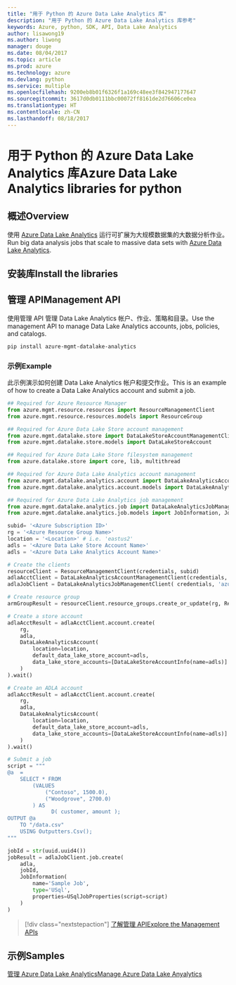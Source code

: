 ```yaml
---
title: "用于 Python 的 Azure Data Lake Analytics 库"
description: "用于 Python 的 Azure Data Lake Analytics 库参考"
keywords: Azure, python, SDK, API, Data Lake Analytics
author: lisawong19
ms.author: liwong
manager: douge
ms.date: 08/04/2017
ms.topic: article
ms.prod: azure
ms.technology: azure
ms.devlang: python
ms.service: multiple
ms.openlocfilehash: 9200eb8b01f6326f1a169c48ee3f842947177647
ms.sourcegitcommit: 3617d0db0111bbc00072ff8161de2d76606ce0ea
ms.translationtype: HT
ms.contentlocale: zh-CN
ms.lasthandoff: 08/18/2017
---
```

# <a name="azure-data-lake-analytics-libraries-for-python"></a><span data-ttu-id="dacd6-104">用于 Python 的 Azure Data Lake Analytics 库</span><span class="sxs-lookup"><span data-stu-id="dacd6-104">Azure Data Lake Analytics libraries for python</span></span>

## <a name="overview"></a><span data-ttu-id="dacd6-105">概述</span><span class="sxs-lookup"><span data-stu-id="dacd6-105">Overview</span></span>
<span data-ttu-id="dacd6-106">使用 [Azure Data Lake Analytics](/azure/data-lake-analytics/data-lake-analytics-overview) 运行可扩展为大规模数据集的大数据分析作业。</span><span class="sxs-lookup"><span data-stu-id="dacd6-106">Run big data analysis jobs that scale to massive data sets with [Azure Data Lake Analytics](/azure/data-lake-analytics/data-lake-analytics-overview).</span></span>

## <a name="install-the-libraries"></a><span data-ttu-id="dacd6-107">安装库</span><span class="sxs-lookup"><span data-stu-id="dacd6-107">Install the libraries</span></span>

## <a name="management-api"></a><span data-ttu-id="dacd6-108">管理 API</span><span class="sxs-lookup"><span data-stu-id="dacd6-108">Management API</span></span>
<span data-ttu-id="dacd6-109">使用管理 API 管理 Data Lake Analytics 帐户、作业、策略和目录。</span><span class="sxs-lookup"><span data-stu-id="dacd6-109">Use the management API to manage Data Lake Analytics accounts, jobs, policies, and catalogs.</span></span>

```bash
pip install azure-mgmt-datalake-analytics
```

### <a name="example"></a><span data-ttu-id="dacd6-110">示例</span><span class="sxs-lookup"><span data-stu-id="dacd6-110">Example</span></span>
<span data-ttu-id="dacd6-111">此示例演示如何创建 Data Lake Analytics 帐户和提交作业。</span><span class="sxs-lookup"><span data-stu-id="dacd6-111">This is an example of how to create a Data Lake Analytics account and submit a job.</span></span> 

```python
## Required for Azure Resource Manager
from azure.mgmt.resource.resources import ResourceManagementClient
from azure.mgmt.resource.resources.models import ResourceGroup

## Required for Azure Data Lake Store account management
from azure.mgmt.datalake.store import DataLakeStoreAccountManagementClient
from azure.mgmt.datalake.store.models import DataLakeStoreAccount

## Required for Azure Data Lake Store filesystem management
from azure.datalake.store import core, lib, multithread

## Required for Azure Data Lake Analytics account management
from azure.mgmt.datalake.analytics.account import DataLakeAnalyticsAccountManagementClient
from azure.mgmt.datalake.analytics.account.models import DataLakeAnalyticsAccount, DataLakeStoreAccountInfo

## Required for Azure Data Lake Analytics job management
from azure.mgmt.datalake.analytics.job import DataLakeAnalyticsJobManagementClient
from azure.mgmt.datalake.analytics.job.models import JobInformation, JobState, USqlJobProperties

subid= '<Azure Subscription ID>'
rg = '<Azure Resource Group Name>'
location = '<Location>' # i.e. 'eastus2'
adls = '<Azure Data Lake Store Account Name>'
adls = '<Azure Data Lake Analytics Account Name>'

# Create the clients
resourceClient = ResourceManagementClient(credentials, subid)
adlaAcctClient = DataLakeAnalyticsAccountManagementClient(credentials, subid)
adlaJobClient = DataLakeAnalyticsJobManagementClient( credentials, 'azuredatalakeanalytics.net')

# Create resource group
armGroupResult = resourceClient.resource_groups.create_or_update(rg, ResourceGroup(location=location))

# Create a store account
adlaAcctResult = adlaAcctClient.account.create(
    rg,
    adla,
    DataLakeAnalyticsAccount(
        location=location,
        default_data_lake_store_account=adls,
        data_lake_store_accounts=[DataLakeStoreAccountInfo(name=adls)]
    )
).wait()

# Create an ADLA account
adlaAcctResult = adlaAcctClient.account.create(
    rg,
    adla,
    DataLakeAnalyticsAccount(
        location=location,
        default_data_lake_store_account=adls,
        data_lake_store_accounts=[DataLakeStoreAccountInfo(name=adls)]
    )
).wait()

# Submit a job
script = """
@a  = 
    SELECT * FROM 
        (VALUES
            ("Contoso", 1500.0),
            ("Woodgrove", 2700.0)
        ) AS 
              D( customer, amount );
OUTPUT @a
    TO "/data.csv"
    USING Outputters.Csv();
"""

jobId = str(uuid.uuid4())
jobResult = adlaJobClient.job.create(
    adla,
    jobId,
    JobInformation(
        name='Sample Job',
        type='USql',
        properties=USqlJobProperties(script=script)
    )
)
```

> [!div class="nextstepaction"]
> [<span data-ttu-id="dacd6-112">了解管理 API</span><span class="sxs-lookup"><span data-stu-id="dacd6-112">Explore the Management APIs</span></span>](/python/api/overview/azure/datalakeanalytics/managementlibrary)

## <a name="samples"></a><span data-ttu-id="dacd6-113">示例</span><span class="sxs-lookup"><span data-stu-id="dacd6-113">Samples</span></span>
[<span data-ttu-id="dacd6-114">管理 Azure Data Lake Analytics</span><span class="sxs-lookup"><span data-stu-id="dacd6-114">Manage Azure Data Lake Anyalytics</span></span>](https://docs.microsoft.com/azure/data-lake-analytics/data-lake-analytics-manage-use-python-sdk)